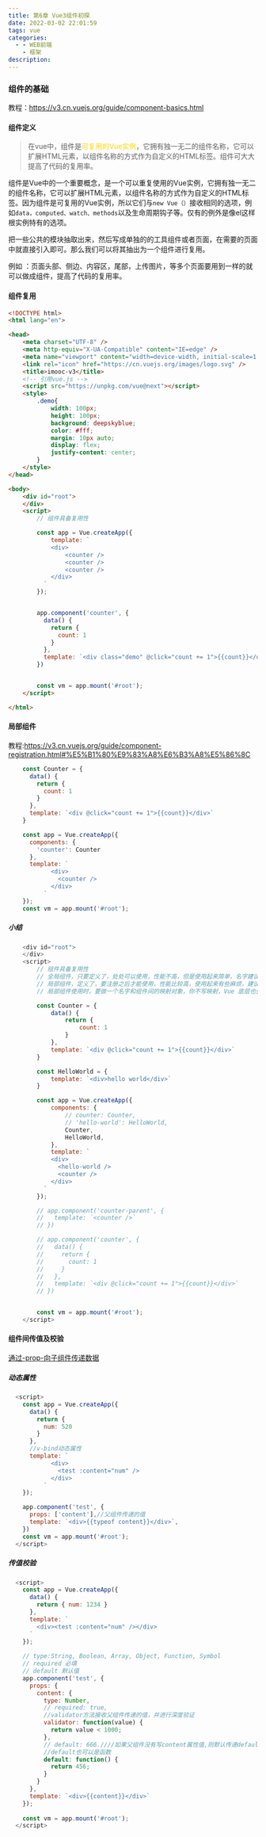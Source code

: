 ```yaml
---
title: 第6章 Vue3组件初探
date: 2022-03-02 22:01:59
tags: vue
categories:
  - - WEB前端
    - 框架
description: 
---
```


###  组件的基础

教程：https://v3.cn.vuejs.org/guide/component-basics.html

#### 组件定义

> 在vue中，组件是<font style="color:gold;">可复用的Vue实例</font>，它拥有独一无二的组件名称，它可以扩展HTML元素，以组件名称的方式作为自定义的HTML标签。组件可大大提高了代码的复用率。

组件是Vue中的一个重要概念，是一个可以重复使用的Vue实例，它拥有独一无二的组件名称，它可以扩展HTML元素，以组件名称的方式作为自定义的HTML标签。因为组件是可复用的Vue实例，所以它们与`new Vue（）`接收相同的选项，例如`data，computed、watch、methods`以及生命周期钩子等。仅有的例外是像el这样根实例特有的选项。

把一些公共的模块抽取出来，然后写成单独的的工具组件或者页面，在需要的页面中就直接引入即可。那么我们可以将其抽出为一个组件进行复用。

例如 ：页面头部、侧边、内容区，尾部，上传图片，等多个页面要用到一样的就可以做成组件，提高了代码的复用率。

#### 组件复用

````html
<!DOCTYPE html>
<html lang="en">

<head>
    <meta charset="UTF-8" />
    <meta http-equiv="X-UA-Compatible" content="IE=edge" />
    <meta name="viewport" content="width=device-width, initial-scale=1.0" />
    <link rel="icon" href="https://cn.vuejs.org/images/logo.svg" />
    <title>imooc-v3</title>
    <!-- 引用vue.js -->
    <script src="https://unpkg.com/vue@next"></script>
    <style>
        .demo{
            width: 100px;
            height: 100px;
            background: deepskyblue;
            color: #fff;
            margin: 10px auto;
            display: flex;
            justify-content: center;
        }
    </style>
</head>

<body>
    <div id="root">
    </div>
    <script>
        // 组件具备复用性

        const app = Vue.createApp({
            template: `
            <div>
                <counter />
                <counter />
                <counter />
            </div>
          `
        });


        app.component('counter', {
          data() {
            return {
              count: 1
            }
          },
          template: `<div class="demo" @click="count += 1">{{count}}</div>`
        })


        const vm = app.mount('#root');
    </script>

</html>
````

#### 局部组件

教程:https://v3.cn.vuejs.org/guide/component-registration.html#%E5%B1%80%E9%83%A8%E6%B3%A8%E5%86%8C

````js
    const Counter = {
      data() {
        return {
          count: 1
        }
      },
      template: `<div @click="count += 1">{{count}}</div>`
    }

    const app = Vue.createApp({
      components: {
        'counter': Counter
      },
      template: `
            <div>
              <counter />
            </div>
          `
    });
    const vm = app.mount('#root');
````

##### 小结

````js
    <div id="root">
    </div>
    <script>
        // 组件具备复用性
        // 全局组件，只要定义了，处处可以使用，性能不高，但是使用起来简单，名字建议 小写字母单词，中间用横线间隔
        // 局部组件，定义了，要注册之后才能使用，性能比较高，使用起来有些麻烦，建议大些字母开头，驼峰命名
        // 局部组件使用时，要做一个名字和组件间的映射对象，你不写映射，Vue 底层也会自动尝试帮你做映射

        const Counter = {
            data() {
                return {
                    count: 1
                }
            },
            template: `<div @click="count += 1">{{count}}</div>`
        }

        const HelloWorld = {
            template: `<div>hello world</div>`
        }

        const app = Vue.createApp({
            components: {
                // counter: Counter,
                // 'hello-world': HelloWorld,
                Counter,
                HelloWorld,
            },
            template: `
            <div>
              <hello-world />
              <counter />
            </div>
          `
        });

        // app.component('counter-parent', {
        //   template: `<counter />`
        // })

        // app.component('counter', {
        //   data() {
        //     return {
        //       count: 1
        //     }
        //   },
        //   template: `<div @click="count += 1">{{count}}</div>`
        // })


        const vm = app.mount('#root');
    </script>
````

#### 组件间传值及校验

[通过-prop-向子组件传递数据](https://v3.cn.vuejs.org/guide/component-basics.html#%E9%80%9A%E8%BF%87-prop-%E5%90%91%E5%AD%90%E7%BB%84%E4%BB%B6%E4%BC%A0%E9%80%92%E6%95%B0%E6%8D%AE)

##### 动态属性

````js
  <script>
    const app = Vue.createApp({
      data() {
        return {
          num: 520
        }
      },
      //v-bind动态属性
      template: `
            <div>
              <test :content="num" />
            </div>
          `
    });

    app.component('test', {
      props: ['content'],//父组件传递的值
      template: `<div>{{typeof content}}</div>`,
    })
    const vm = app.mount('#root');
  </script>
````

##### 传值校验

````js
  <script>
    const app = Vue.createApp({
      data() {
        return { num: 1234 }
      },
      template: `
        <div><test :content="num" /></div>
      `
    });
  
    // type:String, Boolean, Array, Object, Function, Symbol
    // required 必填
    // default 默认值
    app.component('test', {
      props: {
        content: {
          type: Number,
          // required: true,
          //validator方法接收父组件传递的值，并进行深度验证
          validator: function(value) {
            return value < 1000;
          },
          // default: 666.////如果父组件没有写content属性值,则默认传递default值
          //default也可以是函数
          default: function() {
            return 456;
          }
        }
      },
      template: `<div>{{content}}</div>`
    });
  
    const vm = app.mount('#root');
  </script>
````

